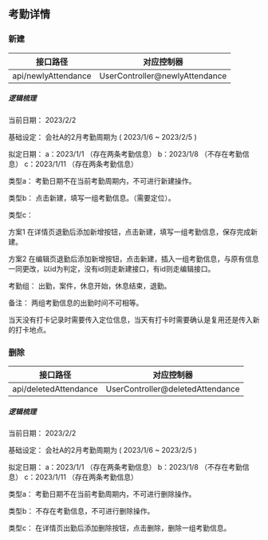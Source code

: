 ## 考勤详情

### 新建

| 接口路径 | 对应控制器 |
| --- | --- | 
| api/newlyAttendance | UserController@newlyAttendance |

##### 逻辑梳理 

当前日期：
2023/2/2

基础设定：
会社A的2月考勤周期为 ( 2023/1/6 ~ 2023/2/5 )

拟定日期：
a：2023/1/1 （存在两条考勤信息）
b：2023/1/8 （不存在考勤信息）
c：2023/1/11 （存在两条考勤信息）

类型a：
考勤日期不在当前考勤周期内，不可进行新建操作。

类型b：
点击新建，填写一组考勤信息。（需要定位）。

类型c：

方案1 在详情页退勤后添加新增按钮，点击新建，填写一组考勤信息，保存完成新建。

方案2 在编辑页退勤后添加新增按钮，点击新建，插入一组考勤信息，与原有信息一同更改，以id为判定，没有id则走新建接口，有id则走编辑接口。

考勤组：
出勤，案件，休息开始，休息结束，退勤。

备注：
两组考勤信息的出勤时间不可相等。

当天没有打卡记录时需要传入定位信息，当天有打卡时需要确认是复用还是传入新的打卡地点。

### 删除

| 接口路径 | 对应控制器 |
| --- | --- | 
| api/deletedAttendance | UserController@deletedAttendance |

##### 逻辑梳理 

当前日期：
2023/2/2

基础设定：
会社A的2月考勤周期为 ( 2023/1/6 ~ 2023/2/5 )

拟定日期：
a：2023/1/1 （存在两条考勤信息）
b：2023/1/8 （不存在考勤信息）
c：2023/1/11 （存在两条考勤信息）

类型a：
考勤日期不在当前考勤周期内，不可进行删除操作。

类型b：
不存在考勤信息，不可进行删除操作。

类型c：
在详情页出勤后添加删除按钮，点击删除，删除一组考勤信息。

